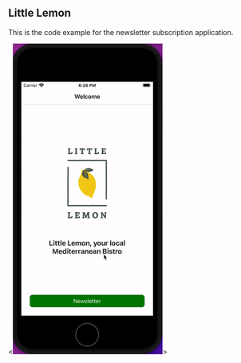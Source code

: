 ## Little Lemon

This is the code example for the newsletter subscription application.

<![](little_lemon.gif)>
